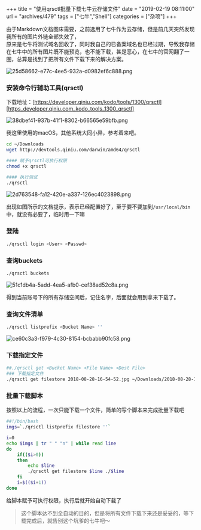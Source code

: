 +++
title = "使用qrsctl批量下载七牛云存储文件"
date = "2019-02-19 08:11:00"
url = "archives/479"
tags = ["七牛","Shell"]
categories = ["杂项"]
+++

由于Markdown文档图床需要，之前选用了七牛作为云存储，但是前几天突然发现我所有的图片外链全部失效了，  
原来是七牛将测试域名回收了，同时我自己的已备案域名也已经过期，导致我存储在七牛中的所有图片既不能预览，也不能下载，甚是恶心，在七牛的官网翻了一圈，总算是找到了把所有文件下载下来的解决方案。

![25d58662-e77c-4ee5-932a-d0982ef6c888.png][]

### 安装命令行辅助工具(qrsctl) ###

下载地址：[https://developer.qiniu.com/kodo/tools/1300/qrsctl][https_developer.qiniu.com_kodo_tools_1300_qrsctl]

![38dbef41-937b-41f1-8302-b66565e59bfb.png][]

我这里使用的macOS，其他系统大同小异，参考着来吧。

```bash
cd ~/Downloads
wget http://devtools.qiniu.com/darwin/amd64/qrsctl

#### 赋予qrsctl可执行权限
chmod +x qrsctl

#### 执行测试
./qrsctl
```

![2d763548-fa12-420e-a337-126ec4023898.png][]

出现如图所示的文档提示，表示已经配置好了，至于要不要加到`/usr/local/bin`中，就没有必要了，临时用一下嘛

### 登陆 ###

```bash
./qrsctl login <User> <Passwd>
```

### 查询buckets ###

```bash
./qrsctl buckets
```

![51c1db4a-5add-4ea5-afb0-cef38ad52c8a.png][]

得到当前账号下的所有存储空间后，记住名字，后面就会用到拿来下载了。

### 查询文件清单 ###
```bash
./qrsctl listprefix <Bucket Name> ''
```

![ce60c3a3-f979-4c30-8154-bcbabb90fc58.png][]

### 下载指定文件 ###

```bash
##./qrsctl get <Bucket Name> <File Name> <Dest File>
### 下载指定文件
./qrsctl get filestore 2018-08-28-16-54-52.jpg ~/Downloads/2018-08-28-16-54-52.jpg
```

### 批量下载脚本 ###

按照以上的流程，一次只能下载一个文件，简单的写个脚本来完成批量下载吧

```bash
##!/bin/bash 
imgs=`./qrsctl listprefix filestore ''`

i=0 
echo $imgs | tr " " "n" | while read line
do
    if(($i>0))
    then
        echo $line
        ./qrsctl get filestore $line ./$line
    fi
    i=$(($i+1))
done
```

给脚本赋予可执行权限，执行后就开始自动下载了

> 这个脚本达不到全自动的目的，但是将所有文件下载下来还是妥妥的，等下载完成后，就告别这个坑爹的七牛吧～


[25d58662-e77c-4ee5-932a-d0982ef6c888.png]: https://wenzewoo-cdn.oss-cn-chengdu.aliyuncs.com/images/20190219/25d58662-e77c-4ee5-932a-d0982ef6c888.png?x-oss-process=image/auto-orient,1/interlace,1/quality,q_70/format,jpg
[https_developer.qiniu.com_kodo_tools_1300_qrsctl]: https://developer.qiniu.com/kodo/tools/1300/qrsctl
[38dbef41-937b-41f1-8302-b66565e59bfb.png]: https://wenzewoo-cdn.oss-cn-chengdu.aliyuncs.com/images/20190219/38dbef41-937b-41f1-8302-b66565e59bfb.png?x-oss-process=image/auto-orient,1/interlace,1/quality,q_70/format,jpg
[2d763548-fa12-420e-a337-126ec4023898.png]: https://wenzewoo-cdn.oss-cn-chengdu.aliyuncs.com/images/20190219/2d763548-fa12-420e-a337-126ec4023898.png?x-oss-process=image/auto-orient,1/interlace,1/quality,q_70/format,jpg
[51c1db4a-5add-4ea5-afb0-cef38ad52c8a.png]: https://wenzewoo-cdn.oss-cn-chengdu.aliyuncs.com/images/20190219/51c1db4a-5add-4ea5-afb0-cef38ad52c8a.png?x-oss-process=image/auto-orient,1/interlace,1/quality,q_70/format,jpg
[ce60c3a3-f979-4c30-8154-bcbabb90fc58.png]: https://wenzewoo-cdn.oss-cn-chengdu.aliyuncs.com/images/20190219/ce60c3a3-f979-4c30-8154-bcbabb90fc58.png?x-oss-process=image/auto-orient,1/interlace,1/quality,q_70/format,jpg
